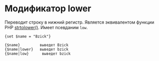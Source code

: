 Модификатор lower
==============

Переводит строку в нижний регистр. Является эквивалентом функции PHP [strtolower()](http://docs.php.net/ru/lower).
Имеет псевданим `low`.

```smarty
{set $name = "Bzick"}

{$name}         выведет Bzick
{$name|lower}   выведет bzick
{$name|low}      выведет bzick
```
